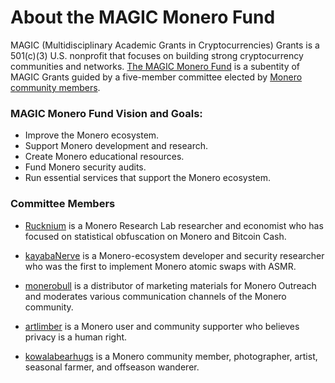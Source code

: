 # About the MAGIC Monero Fund

MAGIC (Multidisciplinary Academic Grants in Cryptocurrencies) Grants is a 501(c)(3) U.S. nonprofit that focuses on building strong cryptocurrency communities and networks. [The MAGIC Monero Fund](https://magicgrants.org/funds/monero) is a subentity of MAGIC Grants guided by a five-member committee elected by [Monero community members](https://magicgrants.org/funds/monero/monero_fund_voters/).

### MAGIC Monero Fund Vision and Goals:

* Improve the Monero ecosystem.
* Support Monero development and research.
* Create Monero educational resources.
* Fund Monero security audits.
* Run essential services that support the Monero ecosystem.

### Committee Members

* [Rucknium](https://github.com/Rucknium) is a Monero Research Lab researcher and economist who has focused on statistical obfuscation on Monero and Bitcoin Cash.

* [kayabaNerve](https://twitter.com/kayabaNerve) is a Monero-ecosystem developer and security  researcher who was the first to implement Monero atomic swaps with ASMR.

* [monerobull](https://twitter.com/monerobull) is a distributor of marketing materials for Monero Outreach and moderates various communication channels of the Monero community.

* [artlimber](https://github.com/artlimber) is a Monero user and community supporter who believes privacy is a human right.

* [kowalabearhugs](https://twitter.com/kowalabearhugs) is a Monero community member, photographer, artist, seasonal farmer, and offseason wanderer.

